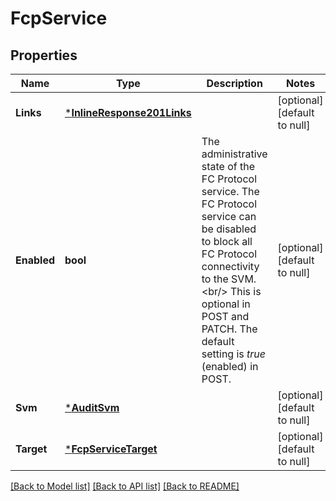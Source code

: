 # FcpService

## Properties
Name | Type | Description | Notes
------------ | ------------- | ------------- | -------------
**Links** | [***InlineResponse201Links**](inline_response_201__links.md) |  | [optional] [default to null]
**Enabled** | **bool** | The administrative state of the FC Protocol service. The FC Protocol service can be disabled to block all FC Protocol connectivity to the SVM.&lt;br/&gt; This is optional in POST and PATCH. The default setting is _true_ (enabled) in POST.  | [optional] [default to null]
**Svm** | [***AuditSvm**](audit_svm.md) |  | [optional] [default to null]
**Target** | [***FcpServiceTarget**](fcp_service_target.md) |  | [optional] [default to null]

[[Back to Model list]](../README.md#documentation-for-models) [[Back to API list]](../README.md#documentation-for-api-endpoints) [[Back to README]](../README.md)


